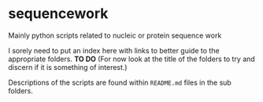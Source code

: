 sequencework
============

Mainly python scripts related to nucleic or protein sequence work

I sorely need to put an index here with links to better guide to the appropriate folders. **TO DO**  (For now look at the title of the folders to try and discern if it is something of interest.)

Descriptions of the scripts are found within `README.md` files in the sub folders.


